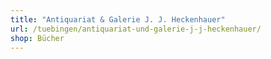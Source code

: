 ```yaml
---
title: "Antiquariat & Galerie J. J. Heckenhauer"
url: /tuebingen/antiquariat-und-galerie-j-j-heckenhauer/
shop: Bücher
---
```


